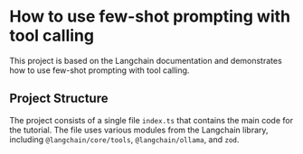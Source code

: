# How to use few-shot prompting with tool calling

This project is based on the Langchain documentation and demonstrates how
to use few-shot prompting with tool calling.

## Project Structure

The project consists of a single file `index.ts` that contains the main
code for the tutorial. The file uses various modules from the Langchain
library, including `@langchain/core/tools`, `@langchain/ollama`, and
`zod`.

